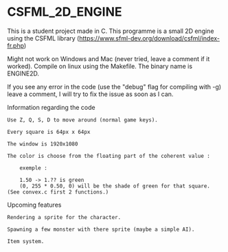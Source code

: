 # CSFML_2D_ENGINE
This is a student project made in C.
This programme is a small 2D engine using the CSFML library (https://www.sfml-dev.org/download/csfml/index-fr.php)

Might not work on Windows and Mac (never tried, leave a comment if it worked). Compile on linux using the Makefile.
The binary name is ENGINE2D.

If you see any error in the code (use the "debug" flag for compiling with -g) leave a comment, I will try to fix the issue as soon as I can.


Information regarding the code

	Use Z, Q, S, D to move around (normal game keys).

	Every square is 64px x 64px

	The window is 1920x1080

	The color is choose from the floating part of the coherent value :

		exemple :
		
		1.50 -> 1.?? is green
		(0, 255 * 0.50, 0) will be the shade of green for that square. (See convex.c first 2 functions.)

Upcoming features

	Rendering a sprite for the character.

	Spawning a few monster with there sprite (maybe a simple AI).

	Item system.